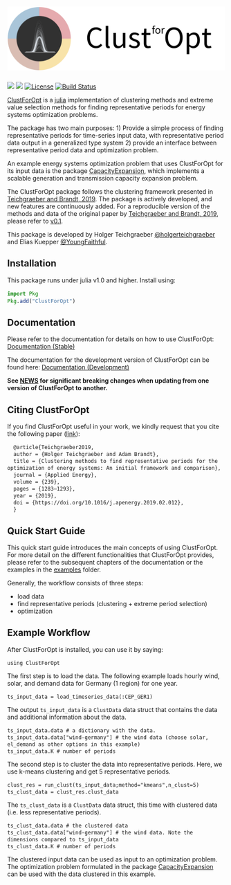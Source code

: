 ﻿![ClustForOpt](docs/src/assets/clust_for_opt_text.svg)
===
[![](https://img.shields.io/badge/docs-stable-blue.svg)](https://holgerteichgraeber.github.io/ClustForOpt.jl/stable)
[![](https://img.shields.io/badge/docs-dev-blue.svg)](https://holgerteichgraeber.github.io/ClustForOpt.jl/dev)
[![License](http://img.shields.io/badge/license-MIT-brightgreen.svg?style=flat)](LICENSE)
[![Build Status](https://travis-ci.com/holgerteichgraeber/ClustForOpt.jl.svg?token=HRFemjSxM1NBCsbHGNDG&branch=master)](https://travis-ci.com/holgerteichgraeber/ClustForOpt.jl)


[ClustForOpt](https://github.com/holgerteichgraeber/ClustForOpt.jl) is a [julia](https://www.juliaopt.com) implementation of clustering methods and extreme value selection methods for finding representative periods for energy systems optimization problems.

The package has two main purposes: 1) Provide a simple process of finding representative periods for time-series input data, with representative period data output in a generalized type system 2) provide an interface between representative period data and optimization problem.

An example energy systems optimization problem that uses ClustForOpt for its input data is the package [CapacityExpansion](https://github.com/YoungFaithful/CapacityExpansion.jl), which implements a scalable generation and transmission capacity expansion problem.

The ClustForOpt package follows the clustering framework presented in [Teichgraeber and Brandt, 2019](https://doi.org/10.1016/j.apenergy.2019.02.012).
The package is actively developed, and new features are continuously added. For a reproducible version of the methods and data of the original paper by [Teichgraeber and Brandt, 2019](https://doi.org/10.1016/j.apenergy.2019.02.012), please refer to [v0.1](https://github.com/holgerteichgraeber/ClustForOpt.jl/tree/v0.1).

This package is developed by Holger Teichgraeber [@holgerteichgraeber](https://github.com/holgerteichgraeber) and Elias Kuepper [@YoungFaithful](https://github.com/youngfaithful).

## Installation
This package runs under julia v1.0 and higher.
Install using:

```julia
import Pkg
Pkg.add("ClustForOpt")
```

## Documentation
Please refer to the documentation for details on how to use ClustForOpt:
[Documentation (Stable)](https://holgerteichgraeber.github.io/ClustForOpt.jl/stable)

The documentation for the development version of ClustForOpt can be found here:
[Documentation (Development)](https://holgerteichgraeber.github.io/ClustForOpt.jl/dev)

**See [NEWS](NEWS.md) for significant breaking changes when updating from one version of ClustForOpt to another.**

## Citing ClustForOpt
If you find ClustForOpt useful in your work, we kindly request that you cite the following paper ([link](https://doi.org/10.1016/j.apenergy.2019.02.012)):

```
  @article{Teichgraeber2019,
  author = {Holger Teichgraeber and Adam Brandt},
  title = {Clustering methods to find representative periods for the optimization of energy systems: An initial framework and comparison},
  journal = {Applied Energy},
  volume = {239},
  pages = {1283–1293},
  year = {2019},
  doi = {https://doi.org/10.1016/j.apenergy.2019.02.012},
  }
```

## Quick Start Guide

This quick start guide introduces the main concepts of using ClustForOpt. For more detail on the different functionalities that ClustForOpt provides, please refer to the subsequent chapters of the documentation or the examples in the [examples](https://github.com/holgerteichgraeber/ClustForOpt.jl/tree/master/examples) folder.

Generally, the workflow consists of three steps:
- load data
- find representative periods (clustering + extreme period selection)
- optimization

## Example Workflow
After ClustForOpt is installed, you can use it by saying:
```@repl workflow
using ClustForOpt
```

The first step is to load the data. The following example loads hourly wind, solar, and demand data for Germany (1 region) for one year.
```@repl workflow
ts_input_data = load_timeseries_data(:CEP_GER1)
```
The output `ts_input_data` is a `ClustData` data struct that contains the data and additional information about the data.
```@repl workflow
ts_input_data.data # a dictionary with the data.
ts_input_data.data["wind-germany"] # the wind data (choose solar, el_demand as other options in this example)
ts_input_data.K # number of periods
```

The second step is to cluster the data into representative periods. Here, we use k-means clustering and get 5 representative periods.
```@repl workflow
clust_res = run_clust(ts_input_data;method="kmeans",n_clust=5)
ts_clust_data = clust_res.clust_data
```
The `ts_clust_data` is a `ClustData` data struct, this time with clustered data (i.e. less representative periods).
```@repl workflow
ts_clust_data.data # the clustered data
ts_clust_data.data["wind-germany"] # the wind data. Note the dimensions compared to ts_input_data
ts_clust_data.K # number of periods
```

The clustered input data can be used as input to an optimization problem.
The optimization problem formulated in the package [CapacityExpansion](https://github.com/YoungFaithful/CapacityExpansion.jl) can be used with the data clustered in this example.
